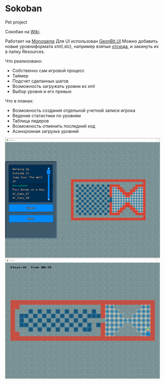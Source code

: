 # Sokoban
Pet project
 
 Сокобан на [Wiki](https://ru.wikipedia.org/wiki/Sokoban).
 
 Работает на [Monogame](http://www.monogame.net/) Для UI использован [GeonBit.UI](https://github.com/RonenNess/GeonBit.UI)
 Можно добавить новые уровниформата xml(.slc), например взятые [отсюда](http://www.sourcecode.se/sokoban/levels), и закинуть их в папку Resources.
  
 Что реализовано:
  - Собственно сам игровой процесс
  - Таймер
  - Подсчет сделанных шагов
  - Возможность загружать уровни из xml
  - Выбор уровня и его превью
 
 Что в планах:
  - Возможность создания отдельной учетной записи игрока
  - Ведение статистики по уровням 
  - Таблица лидеров
  - Возможность отменить последний ход
  - Асинхронная загрузка уровней
 
![](https://github.com/vladimirsold/Sokoban/blob/master/sokoban1.png)
![](https://github.com/vladimirsold/Sokoban/blob/master/sokoban2.png)
